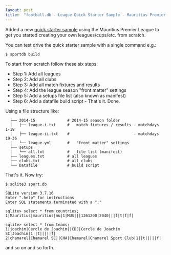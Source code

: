 ```yaml
---
layout: post
title:  "football.db - League Quick Starter Sample - Mauritius Premier League - Create Your Own Repo/League(s) from Scratch"
---
```


Added a new [quick starter sample](https://github.com/sportkit/mu-mauritius) 
using the Mauritius Premier League to get you started creating 
your own leagues/cups/etc. from scratch. 

You can test drive the quick starter sample with a single command e.g.:

~~~
$ sportdb build 
~~~

To start from scratch follow these six steps: 

- Step 1: Add all leagues 
- Step 2: Add all clubs 
- Step 3: Add all match fixtures and results 
- Step 4: Add the league season "front matter" settings 
- Step 5: Add a setups file list (also known as manifest) 
- Step 6: Add a datafile build script - That's it. Done. 

Using a file structure like: 

~~~
  ├── 2014-15              # 2014-15 season folder 
  |   ├── league-i.txt     #   match fixtures / results - matchdays  1-18 
  |   ├── league-ii.txt    #                            - matchdays 19-36 
  |   └── league.yml       #   "front matter" settings 
  ├── setups 
  |   └── all.txt          #   file list (manifest) 
  ├── leagues.txt          # all leagues 
  ├── clubs.txt            # all clubs 
  └── Datafile             # build script 
~~~

That's it. Now try: 

~~~
$ sqlite3 sport.db 

SQLite version 3.7.16 
Enter ".help" for instructions 
Enter SQL statements terminated with a ";" 

sqlite> select * from countries; 
1|Mauritius|mauritius|mu|1|MUS|||1261200|2040|||f|t|f|f| 

sqlite> select * from teams; 
1|joachim|Cercle de Joachim||CDJ|Cercle de Joachim SC|Joachim|1||t|||||f| 
2|chamarel|Chamarel SC||CHA|Chamarel|Chamarel Sport Club|1||t|||||f| 
~~~

and so on and so forth. 
